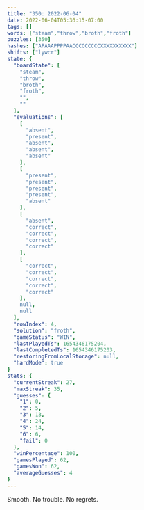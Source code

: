```yaml
---
title: "350: 2022-06-04"
date: 2022-06-04T05:36:15-07:00
tags: []
words: ["steam","throw","broth","froth"]
puzzles: [350]
hashes: ["APAAAPPPPAACCCCCCCCCXXXXXXXXXX"]
shifts: ["lywcr"]
state: {
  "boardState": [
    "steam",
    "throw",
    "broth",
    "froth",
    "",
    ""
  ],
  "evaluations": [
    [
      "absent",
      "present",
      "absent",
      "absent",
      "absent"
    ],
    [
      "present",
      "present",
      "present",
      "present",
      "absent"
    ],
    [
      "absent",
      "correct",
      "correct",
      "correct",
      "correct"
    ],
    [
      "correct",
      "correct",
      "correct",
      "correct",
      "correct"
    ],
    null,
    null
  ],
  "rowIndex": 4,
  "solution": "froth",
  "gameStatus": "WIN",
  "lastPlayedTs": 1654346175204,
  "lastCompletedTs": 1654346175203,
  "restoringFromLocalStorage": null,
  "hardMode": true
}
stats: {
  "currentStreak": 27,
  "maxStreak": 35,
  "guesses": {
    "1": 0,
    "2": 5,
    "3": 13,
    "4": 24,
    "5": 14,
    "6": 6,
    "fail": 0
  },
  "winPercentage": 100,
  "gamesPlayed": 62,
  "gamesWon": 62,
  "averageGuesses": 4
}
---
```


<!-- more -->
Smooth. No trouble. No regrets.
